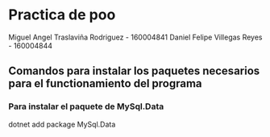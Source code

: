 # Practica de poo

Miguel Angel Traslaviña Rodriguez - 160004841
Daniel Felipe Villegas Reyes - 160004844


## Comandos para instalar los paquetes necesarios para el functionamiento del programa

### Para instalar el paquete de MySql.Data
dotnet add package MySql.Data
